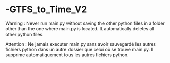# -GTFS_to_Time_V2

Warning : Never run main.py without saving the other python files in a folder other than the one where main.py is located. It automatically deletes all other python files.

Attention : Ne jamais executer main.py sans avoir sauvegardé les autres fichiers python dans un autre dossier que celui où se trouve main.py. Il supprime automatiquement tous les autres fichiers python.
